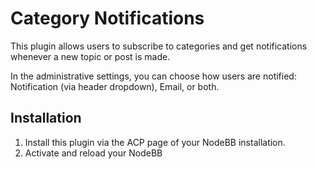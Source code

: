 # Category Notifications

This plugin allows users to subscribe to categories and get notifications whenever a new topic or post is made.

In the administrative settings, you can choose how users are notified: Notification (via header dropdown), Email, or both.

## Installation

1. Install this plugin via the ACP page of your NodeBB installation.
1. Activate and reload your NodeBB

